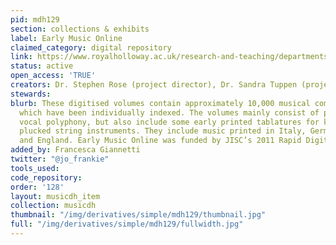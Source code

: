 ```yaml
---
pid: mdh129
section: collections & exhibits
label: Early Music Online
claimed_category: digital repository
link: https://www.royalholloway.ac.uk/research-and-teaching/departments-and-schools/music/research/research-projects-and-centres/early-music-online/
status: active
open_access: 'TRUE'
creators: Dr. Stephen Rose (project director), Dr. Sandra Tuppen (project manager)
stewards:
blurb: These digitised volumes contain approximately 10,000 musical compositions,
  which have been individually indexed. The volumes mainly consist of partbooks of
  vocal polyphony, but also include some early printed tablatures for keyboard or
  plucked string instruments. They include music printed in Italy, Germany, France
  and England. Early Music Online was funded by JISC’s 2011 Rapid Digitisation Programme.
added_by: Francesca Giannetti
twitter: "@jo_frankie"
tools_used:
code_repository:
order: '128'
layout: musicdh_item
collection: musicdh
thumbnail: "/img/derivatives/simple/mdh129/thumbnail.jpg"
full: "/img/derivatives/simple/mdh129/fullwidth.jpg"
---
```

